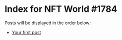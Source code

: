 # Index for NFT World #1784
Posts will be displayed in the order below:

- [Your first post](./001-first.md)

